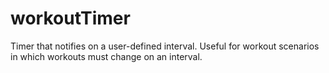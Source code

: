 # workoutTimer
Timer that notifies on a user-defined interval. Useful for workout scenarios in which workouts must change on an interval.

